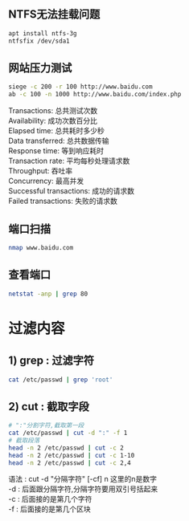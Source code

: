 ## NTFS无法挂载问题
``` bash
apt install ntfs-3g
ntfsfix /dev/sda1
```

## 网站压力测试
``` bash
siege -c 200 -r 100 http://www.baidu.com
ab -c 100 -n 1000 http://www.baidu.com/index.php
```
Transactions: 总共测试次数<br>
Availability: 成功次数百分比<br>
Elapsed time: 总共耗时多少秒<br>
Data transferred: 总共数据传输<br>
Response time: 等到响应耗时<br>
Transaction rate: 平均每秒处理请求数<br>
Throughput: 吞吐率<br>
Concurrency: 最高并发<br>
Successful transactions: 成功的请求数<br>
Failed transactions: 失败的请求数<br>

## 端口扫描
``` bash
nmap www.baidu.com
```

## 查看端口
``` bash
netstat -anp | grep 80
```

# 过滤内容
## 1) grep : 过滤字符
``` bash
cat /etc/passwd | grep 'root'
```

## 2) cut : 截取字段
``` bash
# ":"分割字符,截取第一段
cat /etc/passwd | cut -d ":" -f 1
# 截取段落
head -n 2 /etc/passwd | cut -c 2
head -n 2 /etc/passwd | cut -c 1-10
head -n 2 /etc/passwd | cut -c 2,4
```
语法 : cut -d "分隔字符" [-cf] n 这里的n是数字<br>
-d : 后面跟分隔字符,分隔字符要用双引号括起来<br>
-c : 后面接的是第几个字符<br>
-f : 后面接的是第几个区块<br>
